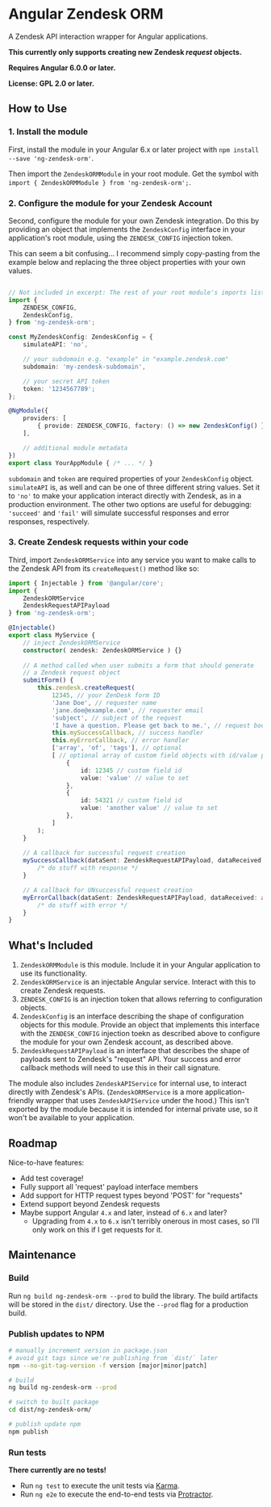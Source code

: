 # Angular Zendesk ORM

A Zendesk API interaction wrapper for Angular applications.

**This currently only supports creating new Zendesk _request_ objects.**

**Requires Angular 6.0.0 or later.**

**License: GPL 2.0 or later.**

## How to Use ##

### 1. Install the module ###

First, install the module in your Angular 6.x or later project with `npm install --save 'ng-zendesk-orm'`.

Then import the `ZendeskORMModule` in your root module. Get the symbol with `import { ZendeskORMModule } from 'ng-zendesk-orm';`.

### 2. Configure the module for your Zendesk Account ###

Second, configure the module for your own Zendesk integration. Do this by providing an object that implements the `ZendeskConfig` interface in your application's root module, using the `ZENDESK_CONFIG` injection token. 

This can seem a bit confusing... I recommend simply copy-pasting from the example below and replacing the three object properties with your own values.

```typescript

// Not included in excerpt: The rest of your root module's imports list
import {
	ZENDESK_CONFIG,
	ZendeskConfig,
} from 'ng-zendesk-orm';

const MyZendeskConfig: ZendeskConfig = {
	simulateAPI: 'no',

	// your subdomain e.g. "example" in "example.zendesk.com"
	subdomain: 'my-zendesk-subdomain',

	// your secret API token
	token: '1234567789';
};

@NgModule({
	providers: [
		{ provide: ZENDESK_CONFIG, factory: () => new ZendeskConfig() },
	],

	// additional module metadata
})
export class YourAppModule { /* ... */ }
```

`subdomain` and `token` are required properties of your `ZendeskConfig` object. `simulateAPI` is, as well and can be one of three different string values. Set it to `'no'` to make your application interact directly with Zendesk, as in a production environment. The other two options are useful for debugging: `'succeed'` and `'fail'` will simulate successful responses and error responses, respectively.

### 3. Create Zendesk requests within your code ###

Third, import `ZendeskORMService` into any service you want to make calls to the Zendesk API from its `createRequest()` method like so:

```typescript
import { Injectable } from '@angular/core';
import {
	ZendeskORMService
	ZendeskRequestAPIPayload
} from 'ng-zendesk-orm';

@Injectable()
export class MyService {
	// inject ZendeskORMService
	constructor( zendesk: ZendeskORMService ) {}
	
	// A method called when user submits a form that should generate
	// a Zendesk request object
	submitForm() {
		this.zendesk.createRequest(
			12345, // your ZenDesk form ID
			'Jane Doe', // requester name
			'jane.doe@example.com', // requester email
			'subject', // subject of the request
			'I have a question. Please get back to me.', // request body
			this.mySuccessCallback, // success handler
			this.myErrorCallback, // error handler
			['array', 'of', 'tags'], // optional
			[ // optional array of custom field objects with id/value properties
				{
					id: 12345 // custom field id
					value: 'value' // value to set
				},
				{
					id: 54321 // custom field id
					value: 'another value' // value to set
				},
			]				
		);
	}
	
	// A callback for successful request creation
	mySuccessCallback(dataSent: ZendeskRequestAPIPayload, dataReceived: any) {
		/* do stuff with response */
	}

	// A callback for UNsuccessful request creation
	myErrorCallback(dataSent: ZendeskRequestAPIPayload, dataReceived: any) {
		/* do stuff with error */
	}
}
```

## What's Included ##

1. `ZendeskORMModule` is this module. Include it in your Angular application to use its functionality.
2. `ZendeskORMService` is an injectable Angular service. Interact with this to create Zendesk requests.
3. `ZENDESK_CONFIG` is an injection token that allows referring to configuration objects.
4. `ZendeskConfig` is an interface describing the shape of configuration objects for this module. Provide an object that implements this interface with the `ZENDESK_CONFIG` injection toekn as described above to configure the module for your own Zendesk account, as described above.
5. `ZendeskRequestAPIPayload` is an interface that describes the shape of payloads sent to Zendesk's "request" API. Your success and error callback methods will need to use this in their call signature.

The module also includes `ZendeskAPIService` for internal use, to interact directly with Zendesk's APIs. (`ZendeskORMService` is a more application-friendly wrapper that uses `ZendeskAPIService` under the hood.) This isn't exported by the module because it is intended for internal private use, so it won't be available to your application.

## Roadmap ##

Nice-to-have features:

- Add test coverage!
- Fully support all 'request' payload interface members
- Add support for HTTP request types beyond 'POST' for "requests"
- Extend support beyond Zendesk requests
- Maybe support Angular `4.x` and later, instead of `6.x` and later?
	- Upgrading from `4.x` to `6.x` isn't terribly onerous in most cases, so I'll only work on this if I get requests for it.

## Maintenance ##

### Build ###

Run `ng build ng-zendesk-orm --prod` to build the library. The build artifacts will be stored in the `dist/` directory. Use the `--prod` flag for a production build.

### Publish updates to NPM ###

```bash
# manually increment version in package.json
# avoid git tags since we're publishing from `dist/` later
npm --no-git-tag-version -f version [major|minor|patch]

# build
ng build ng-zendesk-orm --prod

# switch to built package
cd dist/ng-zendesk-orm/

# publish update npm
npm publish
```

### Run tests ###

**There currently are no tests!**

- Run `ng test` to execute the unit tests via [Karma](https://karma-runner.github.io).
- Run `ng e2e` to execute the end-to-end tests via [Protractor](http://www.protractortest.org/).
